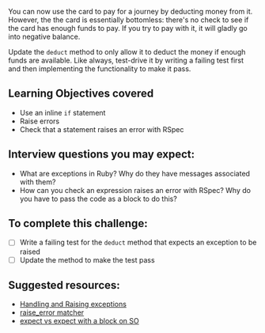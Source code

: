 You can now use the card to pay for a journey by deducting money from it. However, the the card is essentially bottomless: there's no check to see if the card has enough funds to pay. If you try to pay with it, it will gladly go into negative balance.

Update the `deduct` method to only allow it to deduct the money if enough funds are available. Like always, test-drive it by writing a failing test first and then implementing the functionality to make it pass.

## Learning Objectives covered
- Use an inline `if` statement
- Raise errors
- Check that a statement raises an error with RSpec

## Interview questions you may expect:
- What are exceptions in Ruby? Why do they have messages associated with them?
- How can you check an expression raises an error with RSpec? Why do you have to pass the code as a block to do this?

## To complete this challenge:
- [ ] Write a failing test for the `deduct` method that expects an exception to be raised
- [ ] Update the method to make the test pass

## Suggested resources:
- [Handling and Raising exceptions](https://rubymonk.com/learning/books/4-ruby-primer-ascent/chapters/41-exceptions/lessons/92-handling)
- [raise_error matcher](https://www.relishapp.com/rspec/rspec-expectations/docs/built-in-matchers/raise-error-matcher)
- [expect vs expect with a block on SO](http://stackoverflow.com/questions/19960831/rspec-expect-vs-expect-with-block-whats-the-difference)
